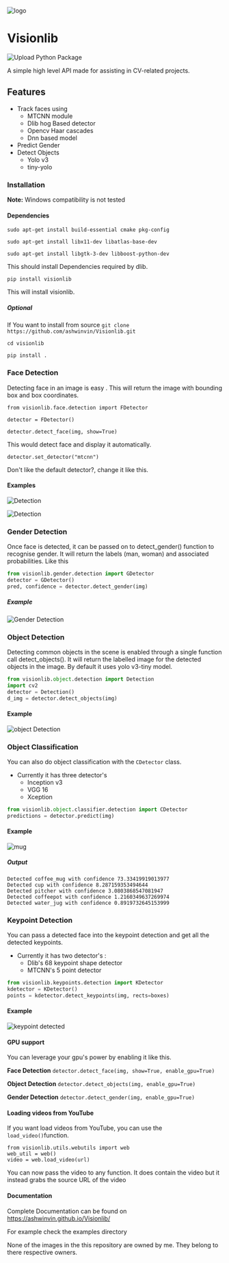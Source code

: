 ![logo](docs/images/logo(1).jpg)

# Visionlib
![Upload Python Package](https://github.com/ashwinvin/Visionlib/workflows/Upload%20Python%20Package/badge.svg)

A simple high level API made for assisting in CV-related projects.

## Features

- Track faces using
  - MTCNN module
  - Dlib hog Based detector
  - Opencv Haar cascades
  - Dnn based model
- Predict Gender
- Detect Objects
  - Yolo v3
  - tiny-yolo

### Installation

**Note:** Windows compatibility is not tested

#### Dependencies

`sudo apt-get install build-essential cmake pkg-config`

`sudo apt-get install libx11-dev libatlas-base-dev`

`sudo apt-get install libgtk-3-dev libboost-python-dev`

This should install Dependencies required by dlib.

`pip install visionlib`

This will install visionlib.

##### Optional

If You want to install from source
`git clone https://github.com/ashwinvin/Visionlib.git`

`cd visionlib`

`pip install .`

### Face Detection

Detecting face in an image is easy . This will return the image with bounding box and box coordinates.

`from visionlib.face.detection import FDetector`

`detector = FDetector()`

`detector.detect_face(img, show=True)`

This would detect face and display it automatically.

`detector.set_detector("mtcnn")`

Don't like the default detector?, change it like this.

#### Examples

![Detection](docs/images/face_detected.jpg)

![Detection](docs/images/face_detected_group.jpg)

### Gender Detection

Once face is detected, it can be passed on to detect_gender() function to recognise gender. It will return the labels (man, woman) and associated probabilities. Like this

```python
from visionlib.gender.detection import GDetector
detector = GDetector()
pred, confidence = detector.detect_gender(img)
```



##### Example

![Gender Detection](docs/images/gender_detected_single.jpg)

### Object Detection

Detecting common objects in the scene is enabled through a single function call detect_objects(). It will return the labelled image for the detected objects in the image. By default it uses yolo v3-tiny model.

```python
from visionlib.object.detection import Detection
import cv2
detector = Detection()
d_img = detector.detect_objects(img)
```

#### Example

![object Detection](docs/images/object_detected_objects.jpg)

### Object Classification

You can also do object classification with the `CDetector` class.

- Currently it has three detector's
  - Inception v3
  - VGG 16
  - Xception

```python
from visionlib.object.classifier.detection import CDetector
predictions = detector.predict(img)
```

#### Example

![mug](docs/images/mug.jpg)

##### Output

```
Detected coffee_mug with confidence 73.33419919013977
Detected cup with confidence 8.287159353494644
Detected pitcher with confidence 3.0803868547081947
Detected coffeepot with confidence 1.2160349637269974
Detected water_jug with confidence 0.8919732645153999

```

###  Keypoint Detection

You can pass a detected face into the keypoint detection and get all the detected keypoints.
- Currently it has two detector's :
	- Dlib's 68 keypoint shape detector
	- MTCNN's 5 point detector
	

```python
from visionlib.keypoints.detection import KDetector
kdetector = KDetector()
points = kdetector.detect_keypoints(img, rects=boxes)
```

#### Example

![keypoint detected](docs/images/keypoint_detected.jpg)

#### GPU support

You can leverage your gpu's power by enabling it like this.

**Face Detection**
`detector.detect_face(img, show=True, enable_gpu=True)`

**Object Detection**
`detector.detect_objects(img, enable_gpu=True)`

**Gender Detection**
`detector.detect_gender(img, enable_gpu=True)`


#### Loading videos from YouTube

If you want load videos from YouTube, you can use the  `load_video()`function.

```
from visionlib.utils.webutils import web
web_util = web()
video = web.load_video(url)
```

You can now pass the video to any function. It does contain the video but it instead grabs the source URL of the video

#### Documentation

Complete Documentation can be found on 
https://ashwinvin.github.io/Visionlib/

For example check the examples directory


None of the images in the this repository are owned by me.
They belong to there respective owners.
